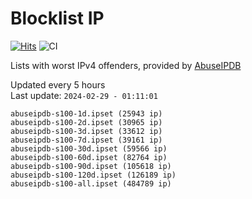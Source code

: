 # Blocklist IP

[![Hits](https://hits.seeyoufarm.com/api/count/incr/badge.svg?url=https%3A%2F%2Fgithub.com%2Fborestad%2Fblocklist-ip%2F&count_bg=%2379C83D&title_bg=%23555555&icon=&icon_color=%23E7E7E7&title=hits&edge_flat=false)](https://hits.seeyoufarm.com)  ![CI](https://img.shields.io/github/workflow/status/borestad/blocklist-ip/CI?style=flat-square)

Lists with worst IPv4 offenders, provided by [AbuseIPDB](https://www.abuseipdb.com/)

<!-- FOOTER-PLACEHOLDER -->
Updated every 5 hours<br>
Last update: `2024-02-29 - 01:11:01`
```
abuseipdb-s100-1d.ipset (25943 ip)
abuseipdb-s100-2d.ipset (30965 ip)
abuseipdb-s100-3d.ipset (33612 ip)
abuseipdb-s100-7d.ipset (39161 ip)
abuseipdb-s100-30d.ipset (59566 ip)
abuseipdb-s100-60d.ipset (82764 ip)
abuseipdb-s100-90d.ipset (105618 ip)
abuseipdb-s100-120d.ipset (126189 ip)
abuseipdb-s100-all.ipset (484789 ip)
```

